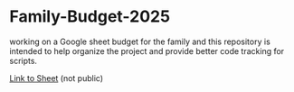 # Family-Budget-2025
working on a Google sheet budget for the family and this repository is intended to help organize the project and provide better code tracking for scripts.

[Link to Sheet]([url](https://docs.google.com/spreadsheets/d/19PK2_iY5DGidXj68MFxwv6Wcr830Gpz92g8MKXDG-rM/edit?gid=0#gid=0)) (not public)
